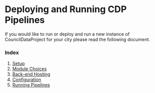 # Deploying and Running CDP Pipelines

If you would like to run or deploy and run a new instance of CouncilDataProject for your city please read the
following document.

### Index
1. [Setup](#setup)
2. [Module Choices](#module-choices)
3. [Back-end Hosting](#back-end-hosting)
4. [Configuration](#configuration)
5. [Running Pipelines](#running-pipelines)
